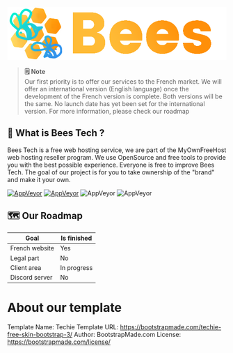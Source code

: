 <center><img src="assets/img/logo.png"></center>

> **🗒️ Note**  
> Our first priority is to offer our services to the French market. We will offer an international version (English language) once the development of the French version is complete. Both versions will be the same. No launch date has yet been set for the international version. For more information, please check our roadmap

## 👀 What is Bees Tech ?
Bees Tech is a free web hosting service, we are part of the MyOwnFreeHost web hosting reseller program. We use OpenSource and free tools to provide you with the best possible experience. Everyone is free to improve Bees Tech. The goal of our project is for you to take ownership of the "brand" and make it your own. 

[![AppVeyor](https://img.shields.io/badge/Licence-GPL_2.0-orange)](LICENSE)
[![AppVeyor](https://img.shields.io/badge/Website%20template-Techie-lightgreen)](https://bootstrapmade.com/techie-free-skin-bootstrap-3/)
![AppVeyor](https://img.shields.io/badge/Development-Live-brightgreen)
![AppVeyor](https://img.shields.io/badge/Dependencies-HTML,_CSS,_JS-red)

## 🗺️ Our Roadmap
Goal | Is finished
| ------ | ------ |
French website | Yes
Legal part | No
Client area | In progress
Discord server | No


# About our template

Template Name: Techie
Template URL: https://bootstrapmade.com/techie-free-skin-bootstrap-3/
Author: BootstrapMade.com
License: https://bootstrapmade.com/license/
